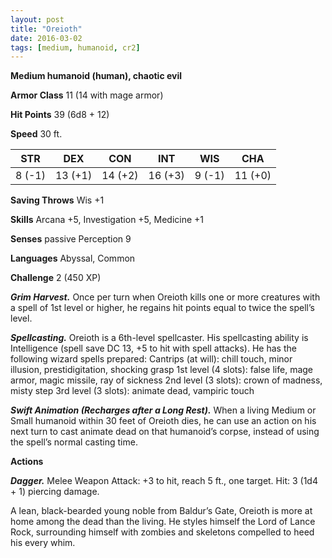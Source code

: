 ```yaml
---
layout: post
title: "Oreioth"
date: 2016-03-02
tags: [medium, humanoid, cr2]
---
```


**Medium humanoid (human), chaotic evil**

**Armor Class** 11 (14 with mage armor)

**Hit Points** 39 (6d8 + 12)

**Speed** 30 ft.

|   STR   |   DEX   |   CON   |   INT   |   WIS   |   CHA   |
|:-----:|:-----:|:-----:|:-----:|:-----:|:-----:|
| 8 (-1) | 13 (+1) | 14 (+2) | 16 (+3) | 9 (-1) | 11 (+0) |

**Saving Throws** Wis +1

**Skills** Arcana +5, Investigation +5, Medicine +1

**Senses** passive Perception 9

**Languages** Abyssal, Common

**Challenge** 2 (450 XP)

***Grim Harvest.*** Once per turn when Oreioth kills one or more creatures with a spell of 1st level or higher, he regains hit points equal to twice the spell’s level.

***Spellcasting.*** Oreioth is a 6th-level spellcaster. His spellcasting ability is Intelligence (spell save DC 13, +5 to hit with spell attacks). He has the following wizard spells prepared:
Cantrips (at will): chill touch, minor illusion, prestidigitation, shocking grasp
1st level (4 slots): false life, mage armor, magic missile, ray of sickness
2nd level (3 slots): crown of madness, misty step
3rd level (3 slots): animate dead, vampiric touch

***Swift Animation (Recharges after a Long Rest).*** When a living Medium or Small humanoid within 30 feet of Oreioth dies, he can use an action on his next turn to cast animate dead on that humanoid’s corpse, instead of using the spell’s normal casting time.

**Actions**

***Dagger.*** Melee Weapon Attack: +3 to hit, reach 5 ft., one target. Hit: 3 (1d4 + 1) piercing damage.

A lean, black-bearded young noble from Baldur’s Gate, Oreioth is more at home among the dead than the living. He styles himself the Lord of Lance Rock, surrounding himself with zombies and skeletons compelled to heed his every whim.

